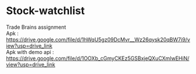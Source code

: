 # Stock-watchlist
Trade Brains assignment
<br>
Apk : <a>https://drive.google.com/file/d/1hWqU5gz09DcMvr__Wz26qysk20qBW7i9/view?usp=drive_link</a> <br>
Apk with demo api : <a>https://drive.google.com/file/d/1OOXb_cGmyCKEz5GSBxjeQXuCXmlwEHiN/view?usp=drive_link</a>
